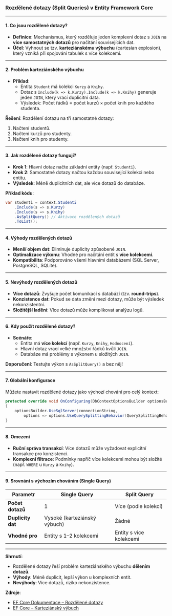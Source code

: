 
### Rozdělené dotazy (Split Queries) v Entity Framework Core

---

#### **1. Co jsou rozdělené dotazy?**  

- **Definice**: Mechanismus, který rozděluje jeden komplexní dotaz s `JOIN` na **více samostatných dotazů** pro načítání souvisejících dat.  
- **Účel**: Vyhnout se tzv. **karteziánskému výbuchu** (cartesian explosion), který vzniká při spojování tabulek s více kolekcemi.  

---

#### **2. Problém karteziánského výbuchu**  

- **Příklad**:  
  - Entita `Student` má kolekci `Kurzy` a `Knihy`.  
  - Dotaz s `Include(k => k.Kurzy).Include(k => k.Knihy)` generuje jeden `JOIN`, který vrací duplicitní data.  
  - Výsledek: Počet řádků = počet kurzů × počet knih pro každého studenta.  

**Řešení**: Rozdělení dotazu na tři samostatné dotazy:  
1. Načtení studentů.  
2. Načtení kurzů pro studenty.  
3. Načtení knih pro studenty.  

---

#### **3. Jak rozdělené dotazy fungují?**  

- **Krok 1**: Hlavní dotaz načte základní entity (např. `Studenti`).  
- **Krok 2**: Samostatné dotazy načtou každou související kolekci nebo entitu.  
- **Výsledek**: Méně duplicitních dat, ale více dotazů do databáze.  

**Příklad kódu**:  
```csharp  
var studenti = context.Studenti  
    .Include(s => s.Kurzy)  
    .Include(s => s.Knihy)  
    .AsSplitQuery() // Aktivace rozdělených dotazů  
    .ToList();  
```  

---

#### **4. Výhody rozdělených dotazů**  

- **Menší objem dat**: Eliminuje duplicity způsobené `JOIN`.  
- **Optimalizace výkonu**: Vhodné pro načítání entit s **více kolekcemi**.  
- **Kompatibilita**: Podporováno všemi hlavními databázemi (SQL Server, PostgreSQL, SQLite).  

---

#### **5. Nevýhody rozdělených dotazů**  

- **Více dotazů**: Zvyšuje počet komunikací s databází (tzv. **round-trips**).  
- **Konzistence dat**: Pokud se data změní mezi dotazy, může být výsledek nekonzistentní.  
- **Složitější ladění**: Více dotazů může komplikovat analýzu logů.  

---

#### **6. Kdy použít rozdělené dotazy?**  

- **Scénáře**:  
  - Entita má **více kolekcí** (např. `Kurzy`, `Knihy`, `Hodnocení`).  
  - Hlavní dotaz vrací velké množství řádků kvůli `JOIN`.  
  - Databáze má problémy s výkonem u složitých `JOIN`.  

**Doporučení**: Testujte výkon s `AsSplitQuery()` a bez něj!  

---

#### **7. Globální konfigurace**  

Můžete nastavit rozdělené dotazy jako výchozí chování pro celý kontext:  
```csharp  
protected override void OnConfiguring(DbContextOptionsBuilder optionsBuilder)  
{  
    optionsBuilder.UseSqlServer(connectionString,  
        options => options.UseQuerySplittingBehavior(QuerySplittingBehavior.SplitQuery));  
}  
```  

---

#### **8. Omezení**  

- **Ruční správa transakcí**: Více dotazů může vyžadovat explicitní transakce pro konzistenci.  
- **Komplexní filtrace**: Podmínky napříč více kolekcemi mohou být složité (např. `WHERE` u `Kurzy` a `Knihy`).  

---

#### **9. Srovnání s výchozím chováním (Single Query)**  

| **Parametr**         | **Single Query**                  | **Split Query**                  |  
|-----------------------|-----------------------------------|-----------------------------------|  
| **Počet dotazů**      | 1                                 | Více (podle kolekcí)             |  
| **Duplicity dat**     | Vysoké (karteziánský výbuch)      | Žádné                             |  
| **Vhodné pro**        | Entity s 1–2 kolekcemi           | Entity s více kolekcemi          |  

---

**Shrnutí**:  
- Rozdělené dotazy řeší problém karteziánského výbuchu **dělením dotazů**.  
- **Výhody**: Méně duplicit, lepší výkon u komplexních entit.  
- **Nevýhody**: Více dotazů, riziko nekonzistence.  

**Zdroje**:  
- [EF Core Dokumentace – Rozdělené dotazy](https://learn.microsoft.com/en-us/ef/core/querying/single-split-queries)  
- [EF Core – Karteziánský výbuch](https://learn.microsoft.com/en-us/ef/core/querying/single-split-queries#cartesian-explosion)
